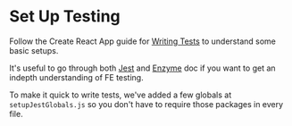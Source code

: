
# Set Up Testing 

Follow the Create React App guide for [Writing Tests](https://github.com/facebookincubator/create-react-app/blob/master/packages/react-scripts/template/README.md#running-tests) to understand some basic setups. 

It's useful to go through both [Jest](https://facebook.github.io/jest/docs/en/getting-started.html) and [Enzyme](http://airbnb.io/enzyme/) doc if you want to get an indepth understanding of FE testing.

To make it quick to write tests, we've added a few globals at `setupJestGlobals.js` so you don't have to require those packages in every file. 

